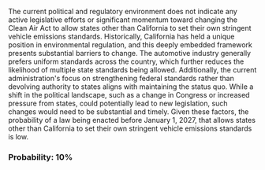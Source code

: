 The current political and regulatory environment does not indicate any active legislative efforts or significant momentum toward changing the Clean Air Act to allow states other than California to set their own stringent vehicle emissions standards. Historically, California has held a unique position in environmental regulation, and this deeply embedded framework presents substantial barriers to change. The automotive industry generally prefers uniform standards across the country, which further reduces the likelihood of multiple state standards being allowed. Additionally, the current administration's focus on strengthening federal standards rather than devolving authority to states aligns with maintaining the status quo. While a shift in the political landscape, such as a change in Congress or increased pressure from states, could potentially lead to new legislation, such changes would need to be substantial and timely. Given these factors, the probability of a law being enacted before January 1, 2027, that allows states other than California to set their own stringent vehicle emissions standards is low.

### Probability: 10%